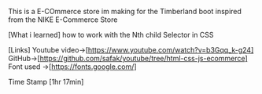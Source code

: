This is a E-COmmerce store im making for the Timberland boot inspired from the NIKE E-Commerce Store

[What i learned]
how to work with the Nth child Selector in CSS

[Links]
Youtube video->[https://www.youtube.com/watch?v=b3Gqq_k-g24]
GitHub->[https://github.com/safak/youtube/tree/html-css-js-ecommerce]
Font used ->[https://fonts.google.com/]

Time Stamp [1hr 17min]